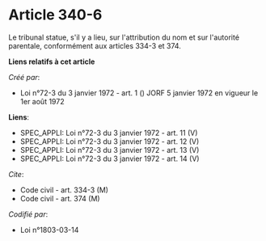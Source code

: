 # Article 340-6

Le tribunal statue, s'il y a lieu, sur l'attribution du nom et sur l'autorité parentale, conformément aux articles 334-3 et
374.

**Liens relatifs à cet article**

_Créé par_:

  - Loi n°72-3 du 3 janvier 1972 - art. 1 () JORF 5 janvier 1972 en vigueur le 1er août 1972

**Liens**:

  - SPEC_APPLI: Loi n°72-3 du 3 janvier 1972 - art. 11 (V)
  - SPEC_APPLI: Loi n°72-3 du 3 janvier 1972 - art. 12 (V)
  - SPEC_APPLI: Loi n°72-3 du 3 janvier 1972 - art. 13 (V)
  - SPEC_APPLI: Loi n°72-3 du 3 janvier 1972 - art. 14 (V)

_Cite_:

  - Code civil - art. 334-3 (M)
  - Code civil - art. 374 (M)

_Codifié par_:

  - Loi n°1803-03-14
